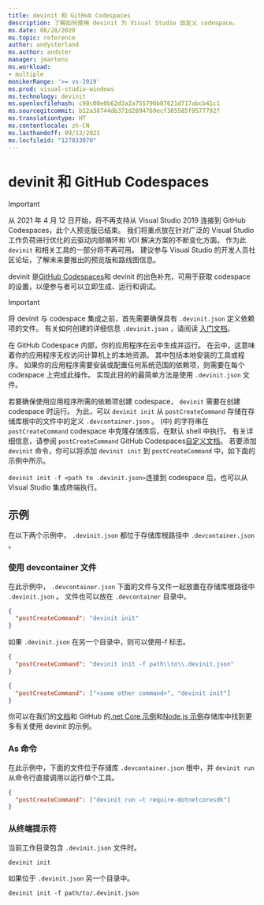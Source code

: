 ```yaml
---
title: devinit 和 GitHub Codespaces
description: 了解如何使用 devinit 为 Visual Studio 自定义 codespace。
ms.date: 08/28/2020
ms.topic: reference
author: andysterland
ms.author: andster
manager: jmartens
ms.workload:
- multiple
monikerRange: '>= vs-2019'
ms.prod: visual-studio-windows
ms.technology: devinit
ms.openlocfilehash: c98c00e0b62d3a2a755790b07621d717abcb41c1
ms.sourcegitcommit: b12a38744db371d2894769ecf305585f9577792f
ms.translationtype: HT
ms.contentlocale: zh-CN
ms.lasthandoff: 09/13/2021
ms.locfileid: "127833070"
---
```

# <a name="devinit-and-github-codespaces"></a>devinit 和 GitHub Codespaces

> [!IMPORTANT]
> 从 2021 年 4 月 12 日开始，将不再支持从 Visual Studio 2019 连接到 GitHub Codespaces，此个人预览版已结束。 我们将重点放在针对广泛的 Visual Studio 工作负荷进行优化的云驱动内部循环和 VDI 解决方案的不断变化方面。 作为此 `devinit` 和相关工具的一部分将不再可用。 建议参与 Visual Studio 的开发人员社区论坛，了解未来要推出的预览版和路线图信息。

devinit 是[GitHub Codespaces](https://github.com/features/codespaces)和 devinit 的出色补充，可用于获取 codespace 的设置，以便参与者可以立即生成、运行和调试。

> [!IMPORTANT]
> 将 devinit 与 codespace 集成之前，首先需要确保具有 `.devinit.json` 定义依赖项的文件。 有关如何创建的详细信息 `.devinit.json` ，请阅读 [入门文档](getting-started-with-devinit.md)。

在 GitHub Codespace 内部，你的应用程序在云中生成并运行。 在云中，这意味着你的应用程序无权访问计算机上的本地资源。 其中包括本地安装的工具或程序。 如果你的应用程序需要安装或配置任何系统范围的依赖项，则需要在每个 codespace 上完成此操作。 实现此目的的最简单方法是使用 `.devinit.json` 文件。

若要确保使用应用程序所需的依赖项创建 codespace， `devinit` 需要在创建 codespace 时运行。 为此，可以 `devinit init` 从 `postCreateCommand` 存储在存储库根中的文件中的定义 `.devcontainer.json` 。  (中) 的字符串在 `postCreateCommand` codespace 中克隆存储库后，在默认 shell 中执行。 有关详细信息，请参阅 `postCreateCommand` GitHub Codespaces[自定义文档](https://docs.github.com/github/developing-online-with-codespaces/configuring-codespaces-for-your-project)。 若要添加 `devinit` 命令，你可以将添加 `devinit init` 到 `postCreateCommand` 中，如下面的示例中所示。

`devinit init -f <path to .devinit.json>`连接到 codespace 后，也可以从 Visual Studio 集成终端执行。

## <a name="examples"></a>示例

在以下两个示例中， `.devinit.json` 都位于存储库根路径中 `.devcontainer.json` 。

### <a name="with-a-devcontainerjson-file"></a>使用 devcontainer 文件

在此示例中， `.devcontainer.json` 下面的文件与文件一起放置在存储库根路径中 `.devinit.json` 。 文件也可以放在 `.devcontainer` 目录中。

```json
{
  "postCreateCommand": "devinit init"
}
```

如果 `.devinit.json` 在另一个目录中，则可以使用-f 标志。

```json
{
  "postCreateCommand": "devinit init -f path\\to\\.devinit.json"
}

```

```json
{
  "postCreateCommand": ["<some other command>", "devinit init"]
}
```

你可以在我们的[文档](sample-all-tool.md)和 GitHub 的[.net Core 示例](https://github.com/microsoft/devinit-example-dotnet-core)和[Node.js 示例](https://github.com/microsoft/devinit-example-nodejs)存储库中找到更多有关使用 devinit 的示例。

### <a name="as-commands"></a>As 命令

在此示例中，下面的文件位于存储库 `.devcontainer.json` 根中，并 `devinit run` 从命令行直接调用以运行单个工具。  

```json
{
  "postCreateCommand": ["devinit run –t require-dotnetcoresdk"]
}
```

### <a name="from-a-terminal-prompt"></a>从终端提示符

当前工作目录包含 `.devinit.json` 文件时。

```console
devinit init
```

如果位于 `.devinit.json` 另一个目录中。

```console
devinit init -f path/to/.devinit.json
```
